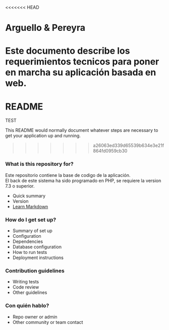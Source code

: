 <<<<<<< HEAD
# Arguello & Pereyra #
Este documento describe los requerimientos tecnicos para poner en marcha su aplicación basada en web.
=======
# README #

TEST

This README would normally document whatever steps are necessary to get your application up and running.
>>>>>>> a26063ed339d65539b634e3e21f864fd0959cb30

### What is this repository for? ###
Este repositorio contiene la base de codigo de la aplicación.  
El back de este sistema ha sido programado en PHP, se requiere la version 7.3 o superior.

* Quick summary
* Version
* [Learn Markdown](https://bitbucket.org/tutorials/markdowndemo)

### How do I get set up? ###

* Summary of set up
* Configuration
* Dependencies
* Database configuration
* How to run tests
* Deployment instructions

### Contribution guidelines ###

* Writing tests
* Code review
* Other guidelines

### Con quién hablo? ###

* Repo owner or admin
* Other community or team contact